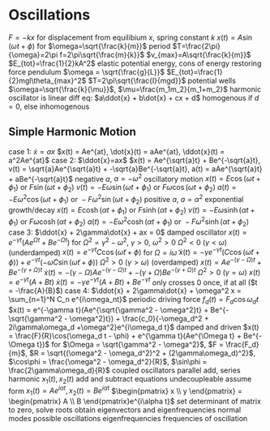# Oscillations
$F=-kx$ for displacement from equilibium $x$, spring constant $k$
	$x(t)=A\sin(\omega t + \phi)$ for $\omega=\sqrt{\frac{k}{m}}$
	period $T=\frac{2\pi}{\omega}=2\pi f=2\pi\sqrt{\frac{m}{k}}$
$v_{max}=A\sqrt{\frac{k}{m}}$
$E_{tot}=\frac{1}{2}kA^2$
	elastic potential energy, cons of energy
restoring force
	pendulum
		$\omega = \sqrt{\frac{g}{L}}$
		$E_{tot}=\frac{1}{2}mgl\theta_{max}^2$
		$T=2\pi\sqrt{\frac{I}{mgd}}$
	potential wells
		$\omega=\sqrt{\frac{k}{\mu}}$, $\mu=\frac{m_1m_2}{m_1+m_2}$
harmonic oscillator is linear diff eq: $a\ddot{x} + b\dot{x} + cx + d$
	homogenous if $d = 0$, else inhomogenous
## Simple Harmonic Motion
case 1: $\dot{x} = ax$
	$x(t) = Ae^{at}, \dot{x}(t) = aAe^{at}, \ddot{x}(t) = a^2Ae^{at}$
case 2: $\ddot{x}=ax$
$x(t) = Ae^{\sqrt{a}t} + Be^{-\sqrt{a}t}, v(t) = \sqrt{a}Ae^{\sqrt{a}t} + -\sqrt{a}Be^{-\sqrt{a}t}, a(t) = aAe^{\sqrt{a}t} + aBe^{-\sqrt{a}t}$
	negative $a$, $a= -\omega^2$
		oscillatory motion
		$x(t) = E\cos(\omega t + \phi_1) \text{ or } F\sin(\omega t + \phi_2)$
		$v(t) = -E\omega\sin(\omega t + \phi_1) \text{ or } F\omega\cos(\omega t + \phi_2)$
		$a(t) = -E\omega^2\cos(\omega t + \phi_1) \text{ or } -F\omega^2\sin(\omega t + \phi_2)$
	positive $a$, $a = \alpha^2$
		exponential growth/decay
		$x(t) = E\cosh(\alpha t + \phi_1) \text{ or } F\sinh(\alpha t + \phi_2)$
		$v(t) = -E\omega\sinh(\alpha t + \phi_1) \text{ or } F\omega\cosh(\alpha t + \phi_2)$
		$a(t) = -E\omega^2\cosh(\alpha t + \phi_1) \text{ or } -F\omega^2\sinh(\alpha t + \phi_2)$
case 3: $\ddot{x} + 2\gamma\dot{x} + ax = 0$
	damped oscillator
	$x(t) = e^{-\gamma t}(Ae^{\Omega t} + Be^{-\Omega t})$ for $\Omega^2 = \gamma^2 - \omega^2$, $\gamma > 0$, $\omega^2 > 0$
	$\Omega^2 < 0$ ($\gamma < \omega$) (underdamped)
		$x(t) = e^{-\gamma t}C\cos(\tilde{\omega} t + \phi)$ for $\Omega = i\tilde{\omega}$
		$\dot{x}(t) = -\gamma e^{-\gamma t}(C\cos(\tilde{\omega}t + \phi)) + e^{-\gamma t}(-\tilde{\omega} C\sin(\tilde{\omega}t + \phi))$
	$\Omega^2 > 0$ ($\gamma > \omega$) (overdamped)
		$x(t) = Ae^{-(\gamma - \Omega)t} + Be^{-(\gamma + \Omega)t}$
		$\dot{x}(t) = -(\gamma - \Omega)Ae^{-(\gamma - \Omega)t} + -(\gamma + \Omega)Be^{-(\gamma + \Omega)t}$
	$\Omega^2 > 0$ ($\gamma = \omega$)
		$x(t) = e^{-\gamma t}(A + Bt)$
		$\dot{x}(t) = -\gamma e^{-\gamma t}(A + Bt) + Be^{-\gamma t}$
		only crosses $0$ once, if at all ($t = -\frac{A}{B}$)
case 4: $\ddot{x} + 2\gamma\dot{x} + \omega^2 x = \sum_{n=1}^N C_n e^{i\omega_nt}$
	periodic driving force $f_d(t) = F_d\cos\omega_d t$
	$x(t) = e^{-\gamma t}(Ae^{\sqrt{\gamma^2 - \omega^2}t} + Be^{-\sqrt{\gamma^2 - \omega^2}t}) + \frac{c_0}{-\omega_d^2 + 2i\gamma\omega_d +\omega^2}e^{i\omega_d t}$
damped and driven
	$x(t) = \frac{F}{R}\cos(\omega_d t - \phi) + e^{\gamma t}(Ae^{\Omega t} + Be^{-\Omega t})$ for $\Omega = \sqrt{\gamma^2 - \omega^2}$, $F = \frac{F_d}{m}$, $R = \sqrt{(\omega^2 - \omega_d^2)^2 + (2\gamma\omega_d)^2}$, $\cos\phi = \frac{\omega^2 - \omega_d^2}{R}$, $\sin\phi = \frac{2\gamma\omega_d}{R}$
coupled oscillators
	parallel add, series harmonic
	$x_1(t), x_2(t)$
	add and subtract equations
	undecoupleable
		assume form $x_1(t) = Ae^{i\alpha t}, x_2(t) = Be^{i\alpha t}$
		$\begin{pmatrix} x \\ y \end{pmatrix} = \begin{pmatrix} A \\ B \end{pmatrix}e^{i\alpha t}$
		set determinant of matrix to zero, solve roots
		obtain eigenvectors and eigenfrequencies
	normal modes
		possible oscillations
		eigenfrequencies
			frequencies of oscillation